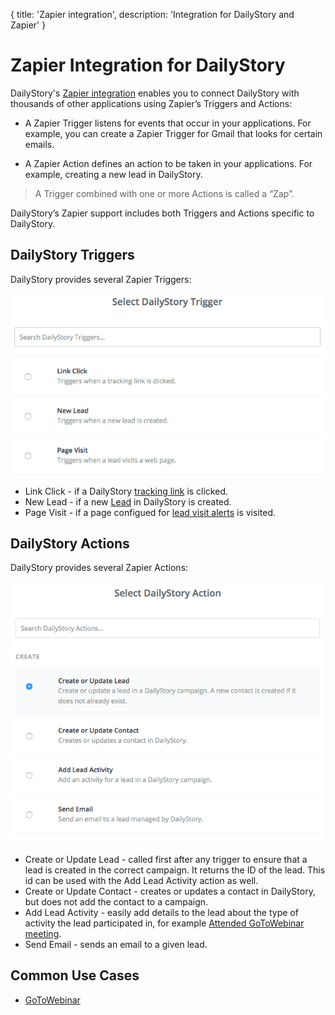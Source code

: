 {
	title: 'Zapier integration',
	description: 'Integration for DailyStory and Zapier'
}
# Zapier Integration for DailyStory
DailyStory's [Zapier integration](https://zapier.com) enables you to connect DailyStory with thousands of other applications using Zapier’s Triggers and Actions:

* A Zapier Trigger listens for events that occur in your applications. For example, you can create a Zapier Trigger for Gmail that looks for certain emails.

* A Zapier Action defines an action to be taken in your applications. For example, creating a new lead in DailyStory.

> A Trigger combined with one or more Actions is called a “Zap”.

DailyStory’s Zapier support includes both Triggers and Actions specific to DailyStory.

## DailyStory Triggers
DailyStory provides several Zapier Triggers:

![DailyStory Zapier Triggers](/articles/integrations/zapier/zapier-02.png "DailyStory Zapier Triggers")

* Link Click - if a DailyStory [tracking link](/link-tracking/) is clicked.
* New Lead - if a new [Lead](/leads/) in DailyStory is created.
* Page Visit - if a page configued for [lead visit alerts](/acquisition/triggers/) is visited.

## DailyStory Actions
DailyStory provides several Zapier Actions:

![DailyStory Zapier Actions](/articles/integrations/zapier/zapier-01.png "DailyStory Zapier Actions")

* Create or Update Lead - called first after any trigger to ensure that a lead is created in the correct campaign. It returns the ID of the lead. This id can be used with the Add Lead Activity action as well.
* Create or Update Contact - creates or updates a contact in DailyStory, but does not add the contact to a campaign.
* Add Lead Activity - easily add details to the lead about the type of activity the lead participated in, for example [Attended GoToWebinar meeting](/integrations/zapier/gotowebinar).
* Send Email - sends an email to a given lead.

## Common Use Cases
* [GoToWebinar](/integrations/zapier/gotowebinar)


